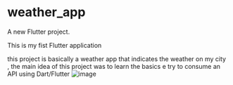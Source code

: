 # weather_app

A new Flutter project.

This is my fist Flutter application

this project is basically a weather app that indicates the weather on my city , the main idea of this project was to learn the basics e try to consume an API using Dart/Flutter
![image](https://github.com/AndreDev21/weather_app/assets/74195638/58a1c8bf-15e0-44a5-863d-ae92210566a0)
